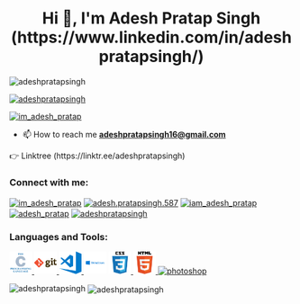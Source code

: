 <h1 align="center">Hi 👋, I'm Adesh Pratap Singh (https://www.linkedin.com/in/adeshpratapsingh/)</h1>
<p align="left"> <img src="https://komarev.com/ghpvc/?username=adeshpratapsingh&label=Profile%20views&color=0e75b6&style=flat" alt="adeshpratapsingh" /> </p>

<p align="left"> <a href="https://github.com/ryo-ma/github-profile-trophy"><img src="https://github-profile-trophy.vercel.app/?username=adeshpratapsingh" alt="adeshpratapsingh" /></a> </p>

<p align="left"> <a href="https://twitter.com/im_adesh_pratap" target="blank"><img src="https://img.shields.io/twitter/follow/im_adesh_pratap?logo=twitter&style=for-the-badge" alt="im_adesh_pratap" /></a> </p>

- 📫 How to reach me **adeshpratapsingh16@gmail.com**
 <p>👉 Linktree (https://linktr.ee/adeshpratapsingh)</p>

<h3 align="left">Connect with me:</h3>
<p align="left">
<a href="https://twitter.com/im_adesh_pratap" target="blank"><img align="center" src="https://cdn.jsdelivr.net/npm/simple-icons@3.0.1/icons/twitter.svg" alt="im_adesh_pratap" height="30" width="40" /></a>
<a href="https://fb.com/adesh.pratapsingh.587" target="blank"><img align="center" src="https://cdn.jsdelivr.net/npm/simple-icons@3.0.1/icons/facebook.svg" alt="adesh.pratapsingh.587" height="30" width="40" /></a>
<a href="https://instagram.com/iam_adesh_pratap" target="blank"><img align="center" src="https://cdn.jsdelivr.net/npm/simple-icons@3.0.1/icons/instagram.svg" alt="iam_adesh_pratap" height="30" width="40" /></a>
<a href="https://www.codechef.com/users/adesh_pratap" target="blank"><img align="center" src="https://cdn.jsdelivr.net/npm/simple-icons@3.1.0/icons/codechef.svg" alt="adesh_pratap" height="30" width="40" /></a>
<a href="https://auth.geeksforgeeks.org/user/adeshpratapsingh" target="blank"><img align="center" src="https://cdn.jsdelivr.net/npm/simple-icons@3.0.1/icons/geeksforgeeks.svg" alt="adeshpratapsingh" height="30" width="40" /></a>
</p>

<h3 align="left">Languages and Tools:</h3>
<p align="left"> <a href="https://www.cprogramming.com/" target="_blank"> <img src="https://raw.githubusercontent.com/github/explore/80688e429a7d4ef2fca1e82350fe8e3517d3494d/topics/c/c.png" alt="c" width="40" height="40"/> </a> <a href="https://git-scm.com/" target="_blank"> <img src="https://raw.githubusercontent.com/github/explore/80688e429a7d4ef2fca1e82350fe8e3517d3494d/topics/git/git.png" alt="c" width="40" height="40"/> </a><a href="https://code.visualstudio.com/" target="_blank"> <img src="https://raw.githubusercontent.com/github/explore/80688e429a7d4ef2fca1e82350fe8e3517d3494d/topics/visual-studio-code/visual-studio-code.png" alt="c" width="40" height="40"/> </a><a target="_blank"> <img src="https://raw.githubusercontent.com/github/explore/80688e429a7d4ef2fca1e82350fe8e3517d3494d/topics/windows/windows.png" alt="c" width="40" height="40"/> </a><a href="https://www.w3schools.com/css/" target="_blank"> <img src="https://raw.githubusercontent.com/github/explore/80688e429a7d4ef2fca1e82350fe8e3517d3494d/topics/css/css.png" alt="css3" width="40" height="40"/> </a> <a href="https://www.w3.org/html/" target="_blank"> <img src="https://raw.githubusercontent.com/github/explore/80688e429a7d4ef2fca1e82350fe8e3517d3494d/topics/html/html.png" alt="html5" width="40" height="40"/> </a> <a href="https://www.photoshop.com/en" target="_blank"> <img src="https://drive.google.com/file/d/12ExnxE4qq8jpn6FIAJPY83Q6rWfJV_eh/view?usp=sharing" alt="photoshop" width="40" height="40"/> </a> </p>

<p><img align="left" src="https://github-readme-stats.vercel.app/api/top-langs?username=adeshpratapsingh&show_icons=true&locale=en&layout=compact" alt="adeshpratapsingh" /></p>

<p>&nbsp;<img align="center" src="https://github-readme-stats.vercel.app/api?username=adeshpratapsingh&show_icons=true&locale=en" alt="adeshpratapsingh" /></p>
